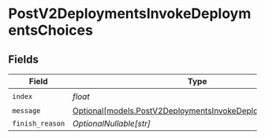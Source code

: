 # PostV2DeploymentsInvokeDeploymentsChoices


## Fields

| Field                                                                                                                | Type                                                                                                                 | Required                                                                                                             | Description                                                                                                          |
| -------------------------------------------------------------------------------------------------------------------- | -------------------------------------------------------------------------------------------------------------------- | -------------------------------------------------------------------------------------------------------------------- | -------------------------------------------------------------------------------------------------------------------- |
| `index`                                                                                                              | *float*                                                                                                              | :heavy_check_mark:                                                                                                   | N/A                                                                                                                  |
| `message`                                                                                                            | [Optional[models.PostV2DeploymentsInvokeDeploymentsMessage]](../models/postv2deploymentsinvokedeploymentsmessage.md) | :heavy_minus_sign:                                                                                                   | N/A                                                                                                                  |
| `finish_reason`                                                                                                      | *OptionalNullable[str]*                                                                                              | :heavy_minus_sign:                                                                                                   | N/A                                                                                                                  |